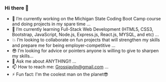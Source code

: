 ### Hi there 👋

- 💪 I’m currently working on the Michigan State Coding Boot Camp course and doing projects in my spare time ...
- 💪 I’m currently learning Full-Stack Web Development (HTML5, CSS3, Bootstrap, JavaScript, Node.js, Express.js, React.js, MYSQL, and etc)  ...
- 💥 I’m looking to collaborate on fun projects that will strengthen my skills and prepare me for being employer-competitive ...
- 😎 I’m looking for advice or pointers anyone is willing to give to sharpen my skills...
- 💬 Ask me about ANYTHING!! ...
- 📫 How to reach me: Grossjaylin@gmail.com ...
- ⚡ Fun fact: I'm the coolest man on the planet😎
